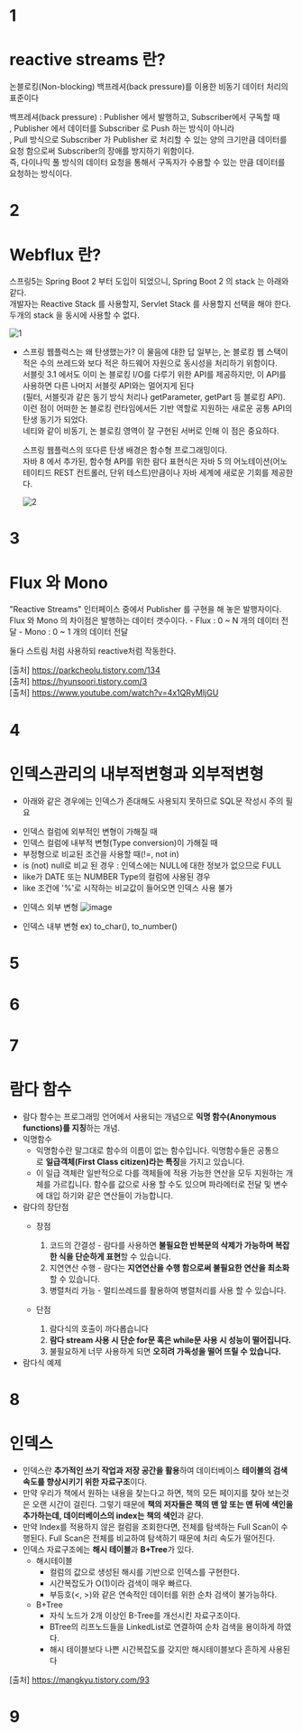 # 1
# reactive streams 란?
  논블로킹(Non-blocking) 백프레셔(back pressure)를 이용한 비동기 데이터 처리의 표준이다
  
  백프레셔(back pressure) : Publisher 에서 발행하고, Subscriber에서 구독할 때  
  , Publisher 에서 데이터를 Subscriber 로 Push 하는 방식이 아니라   
  , Pull 방식으로 Subscriber 가 Publisher 로 처리할 수 있는 양의 크기만큼 데이터를 요청 함으로써 Subscriber의 장애를 방지하기 위함이다.   
  즉, 다이나믹 풀 방식의 데이터 요청을 통해서 구독자가 수용할 수 있는 만큼 데이터를 요청하는 방식이다.   

# 2
# Webflux 란?
  스프링5는 Spring Boot 2 부터 도입이 되었으니, Spring Boot 2 의 stack 는 아래와 같다.   
  개발자는 Reactive Stack 를 사용할지, Servlet Stack 를 사용할지 선택을 해야 한다. 두개의 stack 을 동시에 사용할 수 없다.
  
  ![1](https://user-images.githubusercontent.com/20812458/144557919-9cd4f741-ed00-486e-8e00-aa9e9ffb37ab.png)
  
  * 스프링 웹플럭스는 왜 탄생했는가?
    이 물음에 대한 답 일부는, 논 블로킹 웹 스택이 적은 수의 쓰레드와 보다 적은 하드웨어 자원으로 동시성을 처리하기 위함이다.   
    서블릿 3.1 에서도 이미 논 블로킹 I/O를 다루기 위한 API를 제공하지만, 이 API를 사용하면 다른 나머지 서블릿 API와는 멀어지게 된다   
    (필터, 서블릿과 같은 동기 방식 처리나 getParameter, getPart 등 블로킹 API).   
    이런 점이 어떠한 논 블로킹 런타임에서든 기반 역할로 지원하는 새로운 공통 API의 탄생  동기가 되었다.   
    네티와 같이 비동기, 논 블로킹 영역이 잘 구현된 서버로 인해 이 점은 중요하다.   
    
    스프링 웹플럭스의 또다른 탄생 배경은 함수형 프로그래밍이다.   
    자바 8 에서 추가된, 함수형 API를 위한 람다 표현식은 자바 5 의 어노테이션(어노테이티드 REST 컨트롤러, 단위 테스트)만큼이나 자바 세계에 새로운 기회를 제공한다.   
    
    ![2](https://user-images.githubusercontent.com/20812458/144559369-a615efb2-f38d-4dc9-9dfd-d9c1ab8c3a6d.png)
  
# 3
# Flux 와 Mono

  "Reactive Streams" 인터페이스 중에서 Publisher 를 구현을 해 놓은 발행자이다.
  Flux 와 Mono 의 차이점은 발행하는 데이터 갯수이다.
    - Flux : 0 ~ N 개의 데이터 전달
    - Mono : 0 ~ 1 개의 데이터 전달
    
   둘다 스트림 처럼 사용하되 reactive처럼 작동한다.
   

[출처] https://parkcheolu.tistory.com/134   
[출처] https://hyunsoori.tistory.com/3   
[출처] https://www.youtube.com/watch?v=4x1QRyMIjGU

# 4
# 인덱스관리의 내부적변형과 외부적변형

  * 아래와 같은 경우에는 인덱스가 존대해도 사용되지 못하므로 SQL문 작성시 주의 필요

  - 인덱스 컬럼에 외부적인 변형이 가해질 때
  - 인덱스 컬럼에 내부적 변형(Type conversion)이 가해질 때
  - 부정형으로 비교된 조건을 사용할 때(!=, not in)
  - is (not) null로 비교 된 경우 : 인덱스에는 NULL에 대한 정보가 없으므로 FULL
  - like가 DATE 또는 NUMBER Type의 컬럼에 사용된 경우
  - like 조건에 '%'로 시작하는 비교값이 들어오면 인덱스 사용 불가

 * 인덱스 외부 변형
 ![image](https://user-images.githubusercontent.com/43867297/144713355-ad85c0f4-49b1-4cfa-ae9d-22b665f0e05b.png)

 * 인덱스 내부 변형 
 ex) to_char(), to_number()
  

# 5


# 6

# 7
# 람다 함수
- 람다 함수는 프로그래밍 언어에서 사용되는 개념으로 **익명 함수(Anonymous functions)를 지칭**하는 개념.
- 익명함수
    - 익명함수란 말그대로 함수의 이름이 없는 함수입니다. 익명함수들은 공통으로 **일급객체(First Class citizen)라는 특징**을 가지고 있습니다.
    - 이 일급 객체란 일반적으로 다를 객체들에 적용 가능한 연산을 모두 지원하는 개체를 가르킵니다. 함수를 값으로 사용 할 수도 있으며 파라메터로 전달 및 변수에 대입 하기와 같은 연산들이 가능합니다.
- 람다의 장단점
    - 장점
        1. 코드의 간결성 - 람다를 사용하면 **불필요한 반복문의 삭제가 가능하며 복잡한 식을 단순하게 표현**할 수 있습니다.
        2. 지연연산 수행 - 람다는 **지연연산을 수행 함으로써 불필요한 연산을 최소화** 할 수 있습니다.
        3. 병렬처리 가능 - 멀티쓰레드를 활용하여 병렬처리를 사용 할 수 있습니다.
        
    - 단점
        1. 람다식의 호출이 까다롭습니다
        2. **람다 stream 사용 시 단순 for문 혹은 while문 사용 시 성능이 떨어집니다.**
        3. 불필요하게 너무 사용하게 되면 **오히려 가독성을 떨어 뜨릴 수 있습니다.**
- 람다식 예제
  

# 8
# 인덱스
- 인덱스란 **추가적인 쓰기 작업과 저장 공간을 활용**하여 데이터베이스 **테이블의 검색 속도를 향상시키기 위한 자료구조**이다.
- 만약 우리가 책에서 원하는 내용을 찾는다고 하면, 책의 모든 페이지를 찾아 보는것은 오랜 시간이 걸린다. 그렇기 때문에 **책의 저자들은 책의 맨 앞 또는 맨 뒤에 색인을 추가하는데, 데이터베이스의 index는 책의 색인**과 같다.
- 만약 Index를 적용하지 않은 컬럼을 조회한다면, 전체를 탐색하는 Full Scan이 수행된다. Full Scan은 전체를 비교하여 탐색하기 때문에 처리 속도가 떨어진다.
- 인덱스 자료구조에는 **해시 테이블**과 **B+Tree**가 있다.
    - 해시테이블
        - 컬럼의 값으로 생성된 해시를 기반으로 인덱스를 구현한다.
        - 시간복잡도가 O(1)이라 검색이 매우 빠르다.
        - 부등호(<, >)와 같은 연속적인 데이터를 위한 순차 검색이 불가능하다.
    - B+Tree
        - 자식 노드가 2개 이상인 B-Tree를 개선시킨 자료구조이다.
        - BTree의 리프노드들을 LinkedList로 연결하여 순차 검색을 용이하게 하였다.
        - 해시 테이블보다 나쁜 시간복잡도를 갖지만 해시테이블보다 흔하게 사용된다
    
[출처] https://mangkyu.tistory.com/93

# 9
